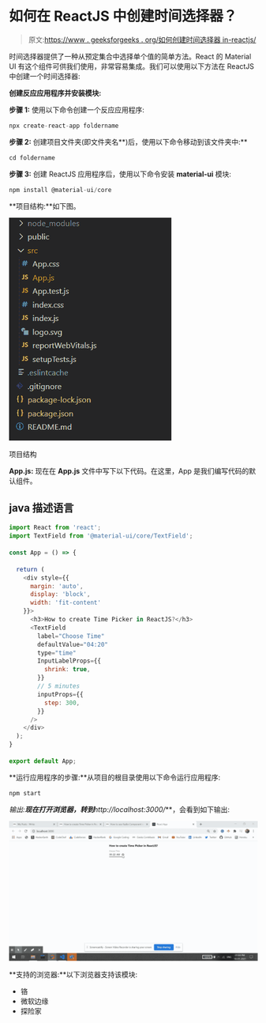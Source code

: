 # 如何在 ReactJS 中创建时间选择器？

> 原文:[https://www . geeksforgeeks . org/如何创建时间选择器 in-reactjs/](https://www.geeksforgeeks.org/how-to-create-time-picker-in-reactjs/)

时间选择器提供了一种从预定集合中选择单个值的简单方法。React 的 Material UI 有这个组件可供我们使用，非常容易集成。我们可以使用以下方法在 ReactJS 中创建一个时间选择器:

**创建反应应用程序并安装模块:**

**步骤 1:** 使用以下命令创建一个反应应用程序:

```jsx
npx create-react-app foldername
```

**步骤 2:** 创建项目文件夹(即文件夹名**)后，使用以下命令移动到该文件夹中:**

```jsx
cd foldername
```

**步骤 3:** 创建 ReactJS 应用程序后，使用以下命令安装 **material-ui** 模块:

```jsx
npm install @material-ui/core
```

**项目结构:**如下图。

![](img/f04ae0d8b722a9fff0bd9bd138b29c23.png)

项目结构

**App.js:** 现在在 **App.js** 文件中写下以下代码。在这里，App 是我们编写代码的默认组件。

## java 描述语言

```jsx
import React from 'react';
import TextField from '@material-ui/core/TextField';

const App = () => {

  return (
    <div style={{
      margin: 'auto',
      display: 'block',
      width: 'fit-content'
    }}>
      <h3>How to create Time Picker in ReactJS?</h3>
      <TextField
        label="Choose Time"
        defaultValue="04:20"
        type="time"
        InputLabelProps={{
          shrink: true,
        }}
        // 5 minutes
        inputProps={{
          step: 300,
        }}
      />
    </div>
  );
}

export default App;
```

**运行应用程序的步骤:**从项目的根目录使用以下命令运行应用程序:

```jsx
npm start
```

**输出:**现在打开浏览器，转到***http://localhost:3000/***，会看到如下输出:

![](img/10d860f4284023f9184cd6a4363f5d37.png)

**支持的浏览器:**以下浏览器支持该模块:

*   铬
*   微软边缘
*   探险家